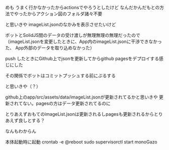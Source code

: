 めも
うまく行かなかったからactionsでやろうとしたけど
なんだかんだもとの方法でやったからアクション図のフォルダ諸々不要

と思いきや
imageList.jsonのなかみを表示させたいけど

ボットとSolidJS間のデータの受け渡しが無理無理の無理だったので
（imageList.jsonを変更したときに、App内のimageList.jsonに干渉できなかった、
App外部のデータを取り込めなかった）

push したときにGithub上でjsonを更新してからgithub pagesをデプロイする感じにした

その関係でボットはコミットプッシュする前にぷるする

と思いきや（？）

github上のapp/src/assets/data/imageList.jsonが更新されてるかと思いきや
更新されてない。pagesの方はデータ更新されてるのに

とりあえずおもてのimageList.jsonは更新されるしpagesも更新されるからとりあえず良しとする？

なんもわからん

本体起動時に起動
crontab -e
@reboot sudo supervisorctl start monoGazo

